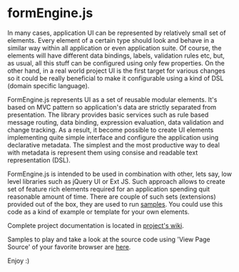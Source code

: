 # formEngine.js

In many cases, application UI can be represented by relatively small set of elements.
Every element of a certain type should look and behave in a similar way
within all application or even application suite.
Of course, the elements will have different data bindings, labels, validation rules etc, 
but, as usual, all this stuff can be configured using only few properties.
On the other hand, in a real world project UI is the first target for various changes
so it could be really beneficial to make it configurable using a kind of DSL (domain specific language).

FormEngine.js represents UI as a set of reusable modular elements.
It's based on MVC pattern so application's data are strictly separated from presentation.
The library provides basic services such as rule based message routing,
data binding, expression evaluation, data validation and change tracking.
As a result, it become possible to create UI elements implementing quite simple interface
and configure the application using declarative metadata.
The simplest and the most productive way to deal with metadata is represent them using
consise and readable text representation (DSL).

FormEngine.js is intended to be used in combination with other,
lets say, low level libraries such as jQuery UI or Ext JS.
Such approach allows to create set of feature rich elements required for an application
spending quit reasonable amount of time.
There are couple of such sets (extensions) provided out of the box, they are used to run [samples][samples].
You could use this code as a kind of example or template for your own elements.

Complete project documentation is located in [project's wiki][wiki].

Samples to play and take a look at the source code using 'View Page Source' of your favorite browser
are [here][samples].

Enjoy :)

[wiki]: https://github.com/yushchenko/formEngine.js/wiki "formEngine.js wiki on Github"
[samples]: http://yushchenko.github.com/formEngine.js/ "formEngine.js samples on Github"
